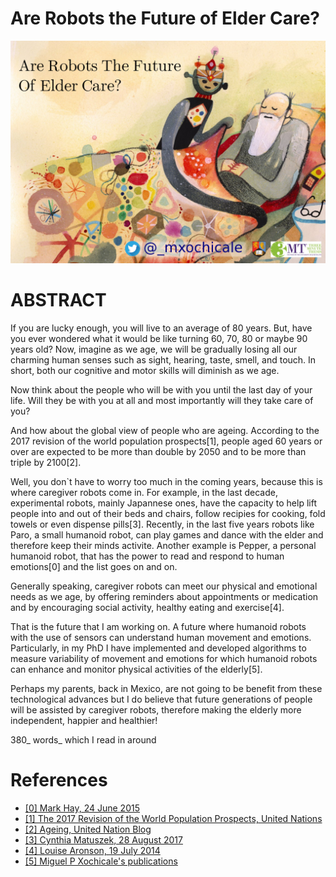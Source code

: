 # Are Robots the Future of Elder Care?

![Image of Robocoach](https://github.com/mxochicale/3minutesthesis/blob/master/rehearsals/images/figure03.png)

# ABSTRACT
If you are lucky enough, you will live to an average of 80 years.
But, have you ever wondered what it would be like turning 60, 70, 80 or maybe 90 years old?
Now, imagine as we age, we will be gradually losing all our
charming human senses such as sight, hearing, taste, smell, and touch.
In short, both our cognitive and motor skills will diminish as we age.

Now think about the people who will be with you until the last day of your life.
Will they be with you at all 
and most importantly will they take care of you?

And how about the global view of people who are ageing.
According to the 2017 revision of the world population prospects[1], 
people aged 60 years or over
are expected to be more than double by 2050 and to be more than triple by 2100[2].

Well, you don`t have to worry too much in the coming years, 
because this is where caregiver robots come in.
For example, in the last decade, experimental robots, mainly Japannese ones, 
have the capacity to help lift people into and out of their beds and chairs,
follow recipies for cooking, fold towels or even dispense pills[3].
Recently, in the last five years robots like
Paro, a small humanoid robot, can play games and dance with the elder
and therefore keep their minds activite.
Another example is Pepper, a personal humanoid robot, that has the power 
to read and respond to human emotions[0]
and the list goes on and on.

Generally speaking, caregiver robots can meet our physical and emotional needs as we age,
by offering reminders about appointments or medication 
and by encouraging social activity, healthy eating and exercise[4].

That is the future that I am working on.
A future where humanoid robots with the use of sensors can understand human movement and emotions.
Particularly, in my PhD I have implemented and developed algorithms to measure 
variability of movement and emotions 
for which humanoid robots can enhance and monitor physical activities of the elderly[5].

Perhaps my parents, back in Mexico, are not going to be benefit 
from these technological advances 
but I do believe that future generations of people will be assisted by caregiver robots,
therefore making the elderly more independent, happier and healthier!

380_ words_ which I read in around  

# References
* [ [0] Mark Hay, 24 June 2015 ](https://www.good.is/articles/robots-elder-care-pepper-exoskeletons-japan)
* [ [1] The 2017 Revision of the World Population Prospects, United Nations](https://esa.un.org/unpd/wpp/Publications/Files/WPP2017_KeyFindings.pdf)
* [ [2] Ageing, United Nation Blog](http://www.un.org/en/sections/issues-depth/ageing/)
* [ [3] Cynthia Matuszek, 28 August 2017](http://uk.businessinsider.com/robot-caregivers-for-the-elderly-10-years-away-2017-8)
* [ [4] Louise Aronson, 19 July 2014](https://www.nytimes.com/2014/07/20/opinion/sunday/the-future-of-robot-caregivers.html)
* [ [5] Miguel P Xochicale's publications](https://mxochicale.github.io/publications/) 

